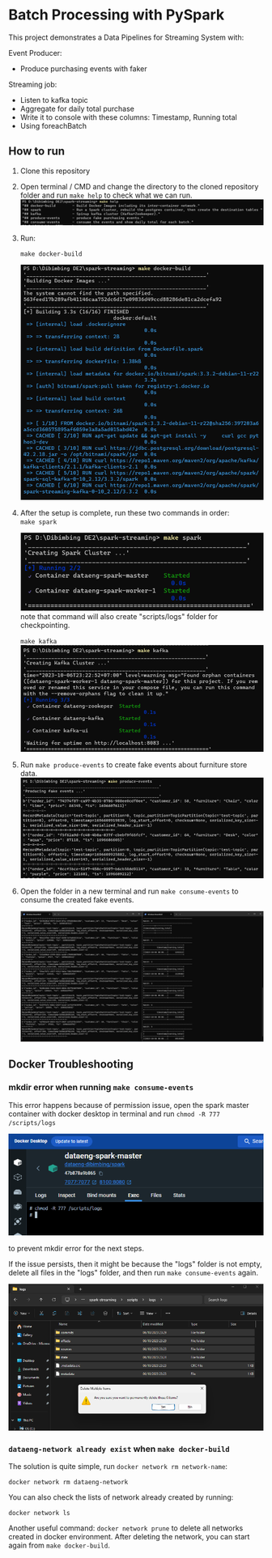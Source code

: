 # Batch Processing with PySpark

This project demonstrates a Data Pipelines for Streaming System with:

Event Producer:
- Produce purchasing events with faker

Streaming job:
- Listen to kafka topic
- Aggregate for daily total purchase
- Write it to console with these columns: Timestamp, Running total
- Using foreachBatch


## How to run
1. Clone this repository
2. Open terminal / CMD and change the directory to the cloned repository folder and run `make help` to check what we can run.
    ![Make help](img/make-help.png)
3. Run:
    ```console
    make docker-build
    ```

    ![Make Docker Build](img/make-docker-build.png)
4. After the setup is complete, run these two commands in order:     
    `make spark`

    ![Make Spark](img/make-spark.png)
     note that command will also create "scripts/logs" folder for checkpointing.

    `make kafka`
    ![Make kafka](img/make-kafka.png)

5. Run `make produce-events` to create fake events about furniture store data.
    ![make produce](img/make-produce-events.png)

6. Open the folder in a new terminal and run `make consume-events` to consume the created fake events.

    ![make produce](img/make-consume-events.png)
 


## Docker Troubleshooting
### mkdir error when running `make consume-events`
This error happens because of permission issue, open the spark master container with docker desktop in terminal and run `chmod -R 777 /scripts/logs`

![chmod](img/chmod-logs.png)

to prevent mkdir error for the next steps.

If the issue persists, then it might be because the "logs" folder is not empty, delete all files in the "logs" folder, and then run `make consume-events` again.

![delete](img/delete-checkpoints.png)

### `dataeng-network already exist` when `make docker-build`
The solution is quite simple, run `docker network rm network-name`:
```console
docker network rm dataeng-network
```
You can also check the lists of network already created by running:
```console
docker network ls
```
Another useful command: `docker network prune` to delete all networks created in docker environment.
After deleting the network, you can start again from `make docker-build`.

